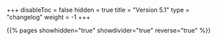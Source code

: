 +++
disableToc = false
hidden = true
title = "Version 5.1"
type = "changelog"
weight = -1
+++

{{% pages showhidden="true" showdivider="true" reverse="true" %}}
